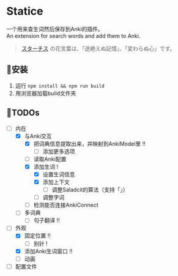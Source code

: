# Statice

一个用来查生词然后保存到Anki的插件。  
An extension for search words and add them to Anki.  

> [スターチス](https://hanasaku-gift.com/language-of-flower/statice-2) の花言葉は、「途絶えぬ記憶」、「変わらぬ心」です。

## 💐安装

1. 运行 `npm install && npm run build`
2. 用浏览器加载build文件夹

## 🌱TODOs

- [ ] 内在
  - [x] 与Anki交互
    - [x] 把词典信息提取出来，并映射到AnkiModel里 !!
      - [ ] 添加更多选项
    - [ ] 读取Anki配置
    - [x] 添加生词  !
      - [x] 设置生词信息
      - [x] 添加上下文
        - [ ] 调整Saladcit的算法（支持「」）
      - [ ] 调整字词
    - [ ] 检测能否连接AnkiConnect
  - [ ] 多词典
    - [ ] 句子翻译 !!
- [ ] 外观
  - [x] 固定位置  !!
    - [ ] 别针  !
  - [x] 添加Anki生词窗口  !!
  - [ ] 动画
- [ ] 配置文件